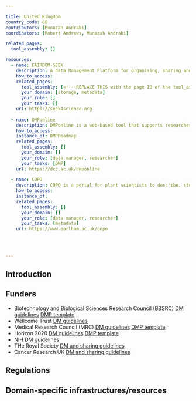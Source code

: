 ```yaml
---

title: United Kingdom
country_code: GB
contributors: [Munazah Andrabi]
coordinators: [Robert Andrews, Munazah Andrabi]

related_pages:
  tool_assembly: []

resources:
  - name: FAIRDOM-SEEK
    description: A data Management Platform for organising, sharing and publishing research datasets, models, protocols, samples, publications and other research outcomes.
    how_to_access: 
    related_pages:
      tool_assembly: [<!---REPLACE THIS with the page ID of the tool_assembly pages that you want to list here as related pages--->]
      your domain: [storage, metadata]
      your role: []
      your tasks: []
    url: https://seek4science.org
  
  - name: DMPonline
    description: DMPonline is a web-based tool that supports researchers to develop data management and sharing plans. It contains the latest funder templates and best practice guidelines to support users to create good quality DMPs.
    how_to_access:
    instance_of: DMPRoadmap
    related_pages:
      tool_assembly: []
      your_domain: []
      your_role: [data manager, researcher]
      your_tasks: [DMP]
    url: https://dcc.ac.uk/dmponline
  
  - name: COPO
    description: COPO is a portal for plant scientists to describe, store and retrieve data more easily.COPO assists scientists with labelling and tagging their work, in other words 'contextualising research', so that it is found at the right time and place
    how_to_access:
    instance_of:
    related_pages:
      tool_assembly: []
      your_domain: []
      your_role: [data manager, researcher]
      your_tasks: [metadata]
    url: https://www.earlham.ac.uk/copo
    
    
  

---
```


## Introduction 

<!---General RDM considerations for your country, how to deal with RDM on a national level--->

## Funders 
   * Biotechnology and Biological Sciences Research Council (BBSRC) [DM guidelines](https://www.ukri.org/councils/bbsrc/guidance-for-applicants/what-to-include-in-your-application/data-management-plan/) [DMP template](https://www.ukri.org/publications/data-management-plan-template/)
   * Wellcome Trust [DM guidelines](https://wellcome.org/grant-funding/guidance/data-software-materials-management-and-sharing-policy)
   * Medical Research Council (MRC) [DM guidelines](https://www.ukri.org/councils/mrc/guidance-for-applicants/policies-and-guidance-for-researchers/data-sharing/) [DMP template](https://www.ukri.org/publications/data-management-plan-template/)
   * Horizon 2020 [DM guidelines](https://ec.europa.eu/research/participants/docs/h2020-funding-guide/cross-cutting-issues/open-access-data-management/data-management_en.htm) [DMP template](http://ec.europa.eu/research/participants/data/ref/h2020/gm/reporting/h2020-erc-tpl-oa-data-mgt-plan_en.docx)
   * NIH [DM guidelines](https://grants.nih.gov/grants/policy/data_sharing/data_sharing_guidance.htm)
   * THe Royal Society [DM and sharing guidelines](https://royalsociety.org/journals/ethics-policies/data-sharing-mining/)
   * Cancer Research UK [DM and sharing guidelines](https://www.cancerresearchuk.org/funding-for-researchers/applying-for-funding/policies-that-affect-your-grant/submission-of-a-data-sharing-and-preservation-strategy/data-sharing-guidelines)

## Regulations

## Domain-specific infrastructures/resources
